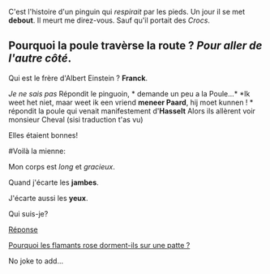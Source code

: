 C'est l'histoire d'un pinguin qui *respirait* par les pieds. Un jour il se met **debout**. Il meurt me direz-vous. Sauf qu'il portait des *Crocs*.

## Pourquoi la poule travèrse la route ? *Pour aller de l'autre côté*.

Qui est le frère d'Albert Einstein ? **Franck**.


*Je ne sais pas* Répondit le pinguoin, * demande un peu a la Poule...*
*Ik weet het niet, maar weet ik een vriend **meneer Paard**, hij moet kunnen ! * répondit la poule qui venait manifestement d'**Hasselt**
Alors ils allèrent voir monsieur Cheval (sisi traduction t'as vu)


Elles étaient bonnes!

#Voilà la mienne:

Mon corps est *long* et *gracieux*.  

Quand j'écarte les **jambes**.  

J'écarte aussi les **yeux**.  

Qui suis-je?

[Réponse](https://cdn2.gouiran-beaute.com/media/catalog/product/cache/1/image/1200x1200/9df78eab33525d08d6e5fb8d27136e95/c/i/ciseau-coiffeur-droit-mixte_091025500001KIMIKO_1.jpg)


[Pourquoi les flamants rose dorment-ils sur une patte ?](http://ca-m-interesse.over-blog.com/article-pourquoi-les-flamands-roses-dorement-ils-sur-une-patte-50785362.html)


No joke to add...

